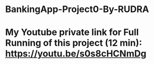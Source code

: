 # BankingApp-Project0-By-RUDRA
# My Youtube private link for Full Running of  this project (12 min): https://youtu.be/s0s8cHCNmDg
